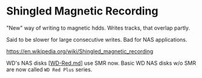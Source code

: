 # Shingled Magnetic Recording

"New" way of writing to magnetic hdds. Writes tracks, that overlap partly.

Said to be slower for large consecutive writes. Bad for NAS applications.

https://en.wikipedia.org/wiki/Shingled_magnetic_recording

WD's NAS disks [[WD-Red.md]] use SMR now. Basic WD NAS disks w/o SMR are now called `WD Red Plus` series.

[//begin]: # "Autogenerated link references for markdown compatibility"
[WD-Red.md]: WD-Red.md "WD Red"
[//end]: # "Autogenerated link references"